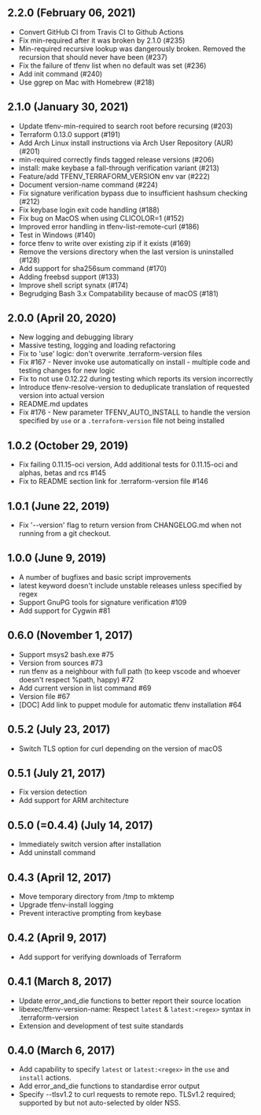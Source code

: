 ## 2.2.0 (February 06, 2021)

 * Convert GitHub CI from Travis CI to Github Actions
 * Fix min-required after it was broken by 2.1.0 (#235)
 * Min-required recursive lookup was dangerously broken. Removed the recursion that should never have been (#237)
 * Fix the failure of tfenv list when no default was set (#236)
 * Add init command (#240)
 * Use ggrep on Mac with Homebrew (#218)

## 2.1.0 (January 30, 2021)

 * Update tfenv-min-required to search root before recursing (#203)  
 * Terraform 0.13.0 support (#191)
 * Add Arch Linux install instructions via Arch User Repository (AUR) (#201)
 * min-required correctly finds tagged release versions (#206)
 * install: make keybase a fall-through verification variant (#213)
 * Feature/add TFENV_TERRAFORM_VERSION env var (#222)
 * Document version-name command (#224)
 * Fix signature verification bypass due to insufficient hashsum checking (#212)
 * Fix keybase login exit code handling (#188)
 * Fix bug on MacOS when using CLICOLOR=1 (#152)
 * Improved error handling in tfenv-list-remote-curl (#186)
 * Test in Windows (#140)
 * force tfenv to write over existing zip if it exists (#169)
 * Remove the versions directory when the last version is uninstalled (#128)
 * Add support for sha256sum command (#170)
 * Adding freebsd support (#133)
 * Improve shell script synatx (#174)
 * Begrudging Bash 3.x Compatability because of macOS (#181)

## 2.0.0 (April 20, 2020)

 * New logging and debugging library
 * Massive testing, logging and loading refactoring
 * Fix to 'use' logic: don't overwrite .terraform-version files
 * Fix #167 - Never invoke use automatically on install - multiple code and testing changes for new logic
 * Fix to not use 0.12.22 during testing which reports its version incorrectly
 * Introduce tfenv-resolve-version to deduplicate translation of requested version into actual version
 * README.md updates
 * Fix #176 - New parameter TFENV_AUTO_INSTALL to handle the version specified by `use` or a `.terraform-version` file not being installed

## 1.0.2 (October 29, 2019)

 * Fix failing 0.11.15-oci version, Add additional tests for 0.11.15-oci and alphas, betas and rcs #145
 * Fix to README section link for .terraform-version file #146

## 1.0.1 (June 22, 2019)

 * Fix '--version' flag to return version from CHANGELOG.md when not running from a git checkout.

## 1.0.0 (June 9, 2019)

 * A number of bugfixes and basic script improvements
 * latest keyword doesn't include unstable releases unless specified by regex
 * Support GnuPG tools for signature verification #109
 * Add support for Cygwin #81

## 0.6.0 (November 1, 2017)

 * Support msys2 bash.exe #75
 * Version from sources #73
 * run tfenv as a neighbour with full path (to keep vscode and whoever doesn't respect %path, happy) #72
 * Add current version in list command #69
 * Version file #67
 * [DOC] Add link to puppet module for automatic tfenv installation #64

## 0.5.2 (July 23, 2017)

 * Switch TLS option for curl depending on the version of macOS

## 0.5.1 (July 21, 2017)

 * Fix version detection
 * Add support for ARM architecture

## 0.5.0 (=0.4.4) (July 14, 2017)

 * Immediately switch version after installation
 * Add uninstall command

## 0.4.3 (April 12, 2017)

 * Move temporary directory from /tmp to mktemp
 * Upgrade tfenv-install logging
 * Prevent interactive prompting from keybase

## 0.4.2 (April 9, 2017)

 * Add support for verifying downloads of Terraform

## 0.4.1 (March 8, 2017)

 * Update error_and_die functions to better report their source location
 * libexec/tfenv-version-name: Respect `latest` & `latest:<regex>` syntax in .terraform-version
 * Extension and development of test suite standards

## 0.4.0 (March 6, 2017)

 * Add capability to specify `latest` or `latest:<regex>` in the `use` and `install` actions.
 * Add error_and_die functions to standardise error output
 * Specify --tlsv1.2 to curl requests to remote repo. TLSv1.2 required; supported by but not auto-selected by older NSS.
